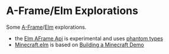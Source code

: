# A-Frame/Elm Explorations

Some [A-Frame](https://aframe.io/)/[Elm](http://elm-lang.org/) explorations.

* the [Elm AFrame Api](src/AFrame) is experimental and uses [phantom types](https://medium.com/@ckoster22/advanced-types-in-elm-phantom-types-808044c5946d)
* [Minecraft.elm](src/Minecraft.elm) is based on [Building a Minecraft Demo](https://aframe.io/docs/0.8.0/guides/building-a-minecraft-demo.html)
